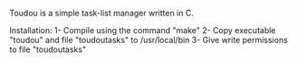 Toudou is a simple task-list manager written in C.

Installation:
1- Compile using the command "make"
2- Copy executable "toudou" and file "toudoutasks" to /usr/local/bin
3- Give write permissions to file "toudoutasks"
